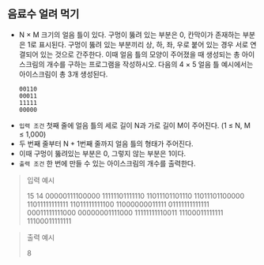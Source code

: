 ## 음료수 얼려 먹기

- N × M 크기의 얼음 틀이 있다. 구멍이 뚫려 있는 부분은 0, 칸막이가 존재하는 부분은 1로 표시된다. 구멍이 뚫려 있는 부분끼리 상, 하, 좌, 우로 붙어 있는 경우 서로 연결되어 있는 것으로 간주한다. 이때 얼음 틀의 모양이 주어졌을 때 생성되는 총 아이스크림의 개수를 구하는 프로그램을 작성하시오. 다음의 4 × 5 얼음 틀 예시에서는 아이스크림이 총 3개 생성된다.
  ```
  00110
  00011
  11111
  00000
  ```
- `입력 조건` 첫째 줄에 얼음 틀의 세로 길이 N과 가로 길이 M이 주어진다. (1 ≤ N, M ≤ 1,000)
- 두 번째 줄부터 N + 1번째 줄까지 얼음 틀의 형태가 주어진다.
- 이때 구멍이 뚫려있는 부분은 0, 그렇지 않는 부분은 1이다.
- `출력 조건` 한 번에 만들 수 있는 아이스크림의 개수를 출력한다.

> 입력 예시<br>
>
> 15 14
> 00000111100000
> 11111101111110
> 11011101101110
> 11011101100000
> 11011111111111
> 11011111111100
> 11000000011111
> 01111111111111
> 00011111111000
> 00000001111000
> 11111111110011
> 11100011111111
> 11100011111111

> 출력 예시<br>
>
> 8
